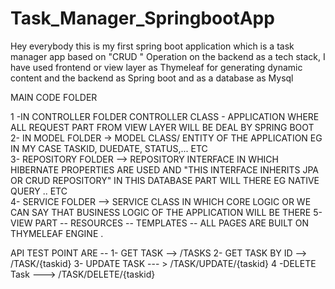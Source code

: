 # Task_Manager_SpringbootApp
Hey everybody this is my first spring boot application which is a task manager app based on "CRUD " Operation on  the backend
as a tech stack, I have used frontend or view layer as Thymeleaf for generating dynamic content and the backend as Spring boot 
and as a database as Mysql  

MAIN CODE FOLDER 
    
1 -IN CONTROLLER FOLDER  CONTROLLER CLASS - APPLICATION WHERE ALL REQUEST PART FROM VIEW LAYER WILL BE DEAL BY SPRING BOOT 
2-  IN MODEL FOLDER -> MODEL CLASS/ ENTITY OF THE APPLICATION EG IN MY CASE TASKID, DUEDATE, STATUS,... ETC  
3- REPOSITORY FOLDER --> REPOSITORY INTERFACE  IN WHICH HIBERNATE PROPERTIES ARE USED  AND "THIS INTERFACE INHERITS JPA OR CRUD REPOSITORY" IN THIS DATABASE PART WILL THERE EG NATIVE QUERY .. ETC  
4- SERVICE FOLDER --> SERVICE CLASS IN WHICH CORE LOGIC OR WE CAN SAY THAT BUSINESS LOGIC OF THE APPLICATION WILL BE THERE 
5-  VIEW PART -- RESOURCES -- TEMPLATES -- ALL PAGES ARE BUILT ON THYMELEAF ENGINE .

API TEST POINT ARE  --
1- GET TASK -->  /TASKS
2- GET TASK BY ID --> /TASK/{taskid} 
3- UPDATE TASK --- > /TASK/UPDATE/{taskid}
4 -DELETE Task --->  /TASK/DELETE/{taskid}
